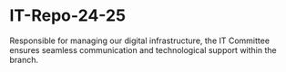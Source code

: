 # IT-Repo-24-25
Responsible for managing our digital infrastructure, the IT Committee ensures seamless communication and technological support within the branch.
